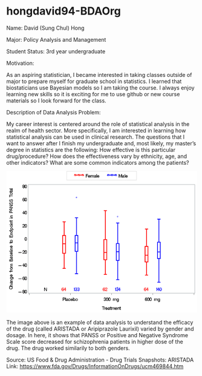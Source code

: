 # hongdavid94-BDAOrg

Name: David (Sung Chul) Hong

Major: Policy Analysis and Management

Student Status: 3rd year undergraduate

Motivation:

As an aspiring statistician, I became interested in taking classes outside of major to prepare myself for graduate school in statistics. I learned that biostaticians use Bayesian models so I am taking the course. I always enjoy learning new skills so it is exciting for me to use github or new course materials so I look forward for the class.

Description of Data Analysis Problem:

My career interest is centered around the role of statistical analysis in the realm of health sector. More specifically, I am interested in learning how statistical analysis can be used in clinical research. The questions that I want to answer after I finish my undergraduate and, most likely, my master’s degree in statistics are the following: How effective is this particular drug/procedure? How does the effectiveness vary by ethnicity, age, and other indicators? What are some common indicators among the patients? 


![ARISTADA IMAGE2](/ARISTADA.png)


The image above is an example of data analysis to understand the efficacy of the drug (called ARISTADA or Aripiprazole Laurixil) varied by gender and dosage. In here, it shows that PANSS or Positive and Negative Syndrome Scale score decreased for schizophrenia patients in higher dose of the drug. The drug worked similarily to both genders.


Source: US Food & Drug Administration - Drug Trials Snapshots: ARISTADA
Link: https://www.fda.gov/Drugs/InformationOnDrugs/ucm469844.htm
